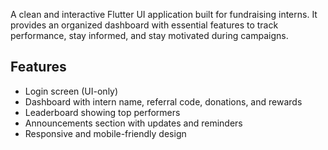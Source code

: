 A clean and interactive Flutter UI application built for fundraising interns. It provides an organized dashboard with essential features to track performance, stay informed, and stay motivated during campaigns.

## Features

- Login screen (UI-only)
- Dashboard with intern name, referral code, donations, and rewards
- Leaderboard showing top performers
- Announcements section with updates and reminders
- Responsive and mobile-friendly design

